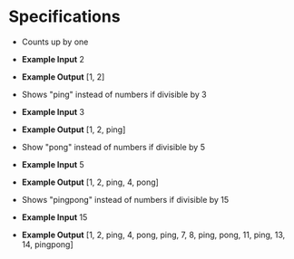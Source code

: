 # Specifications

* Counts up by one
* __Example Input__  2
* __Example Output__ [1, 2]

* Shows "ping" instead of numbers if divisible by 3
* __Example Input__ 3
* __Example Output__ [1, 2, ping]

* Show "pong" instead of numbers if divisible by 5
* __Example Input__ 5
* __Example Output__ [1, 2, ping, 4, pong]

* Shows "pingpong" instead of numbers if divisible by 15
* __Example Input__ 15
* __Example Output__ [1, 2, ping, 4, pong, ping, 7, 8, ping, pong, 11, ping, 13, 14, pingpong]
